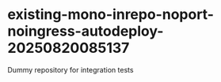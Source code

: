 # existing-mono-inrepo-noport-noingress-autodeploy-20250820085137
Dummy repository for integration tests
